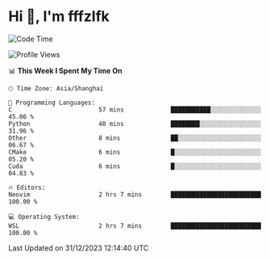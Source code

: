 # Hi 👋, I'm fffzlfk

<!--START_SECTION:waka-->
![Code Time](http://img.shields.io/badge/Code%20Time-634%20hrs%2046%20mins-blue)

![Profile Views](http://img.shields.io/badge/Profile%20Views-6-blue)

📊 **This Week I Spent My Time On** 

```text
🕑︎ Time Zone: Asia/Shanghai

💬 Programming Languages: 
C                        57 mins             ███████████░░░░░░░░░░░░░░   45.06 % 
Python                   40 mins             ████████░░░░░░░░░░░░░░░░░   31.96 % 
Other                    8 mins              ██░░░░░░░░░░░░░░░░░░░░░░░   06.67 % 
CMake                    6 mins              █░░░░░░░░░░░░░░░░░░░░░░░░   05.20 % 
Cuda                     6 mins              █░░░░░░░░░░░░░░░░░░░░░░░░   04.83 % 

🔥 Editors: 
Neovim                   2 hrs 7 mins        █████████████████████████   100.00 % 

💻 Operating System: 
WSL                      2 hrs 7 mins        █████████████████████████   100.00 % 
```


 Last Updated on 31/12/2023 12:14:40 UTC
<!--END_SECTION:waka-->
